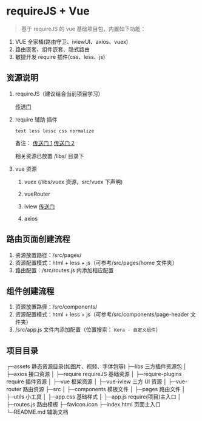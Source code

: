 # requireJS + Vue

> 基于 requireJS 的 vue 基础项目包，内置如下功能：

1. VUE 全家桶(路由守卫、iviewUI、axios、vuex)
2. 路由嵌套、组件嵌套、隐式路由
3. 敏捷开发 require 插件(css、less、js)

## 资源说明

1.  requireJS（建议结合当前项目学习）

    [传送门](https://www.ruanyifeng.com/blog/2012/11/require_js.html)

2.  require 辅助 插件

        text less lessc css normalize

    备注：
    [传送门 1](https://github.com/pingsrl/requirejs-less)
    [传送门 2](https://github.com/guybedford/require-less)

    相关资源已放置 /libs/ 目录下

3.  vue 资源

    1. vuex (/libs/vuex 资源，src/vuex 下声明)

    2. vueRouter

    3. iview [传送门](https://www.iviewui.com/)

    4. axios

## 路由页面创建流程

1. 资源放置路径：/src/pages/
2. 资源配置模式：html + less + js（可参考/src/pages/home 文件夹）
3. 路由配置：/src/routes.js 内添加相应配置

## 组件创建流程

1. 资源放置路径：/src/components/
2. 资源配置模式：html + less + js（可参考/src/components/page-header 文件夹）
3. /src/app.js 文件内添加配置（位置搜索： `Kora - 自定义组件`）

## 项目目录

┌─assets 静态资源目录(如图片、视频、字体包等)
├─libs 三方插件资源包
│ ├─axios 接口资源
│ ├─require requireJS 基础资源
│ ├─require-plugins require 插件资源
│ ├─vue 框架资源
│ ├─vue-iview 三方 UI 资源
│ ├─vue-router 路由资源
├─src
│ ├─components 模板文件
│ ├─pages 路由文件
│ ├─utils 小工具
│ ├─app.css 基础样式
│ ├─app.js require(项目)主入口
│ ├─routes.js 路由模板
├─favicon.icon
├─index.html 页面主入口
└─README.md 辅助文档
